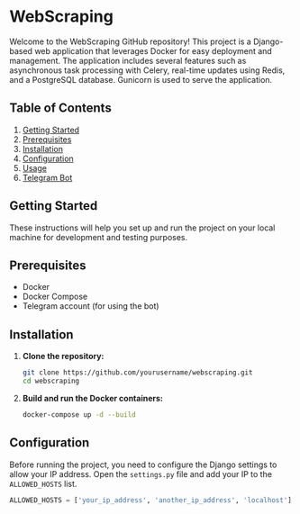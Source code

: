 # WebScraping

Welcome to the WebScraping GitHub repository! This project is a Django-based web application that leverages Docker for easy deployment and management. The application includes several features such as asynchronous task processing with Celery, real-time updates using Redis, and a PostgreSQL database. Gunicorn is used to serve the application.

## Table of Contents

1. [Getting Started](#getting-started)
2. [Prerequisites](#prerequisites)
3. [Installation](#installation)
4. [Configuration](#configuration)
5. [Usage](#usage)
6. [Telegram Bot](#telegram-bot)

## Getting Started

These instructions will help you set up and run the project on your local machine for development and testing purposes.

## Prerequisites

- Docker
- Docker Compose
- Telegram account (for using the bot)

## Installation

1. **Clone the repository:**

    ```bash
    git clone https://github.com/yourusername/webscraping.git
    cd webscraping
    ```

2. **Build and run the Docker containers:**

    ```bash
    docker-compose up -d --build
    ```

## Configuration

Before running the project, you need to configure the Django settings to allow your IP address. Open the `settings.py` file and add your IP to the `ALLOWED_HOSTS` list.

```python
ALLOWED_HOSTS = ['your_ip_address', 'another_ip_address', 'localhost']
